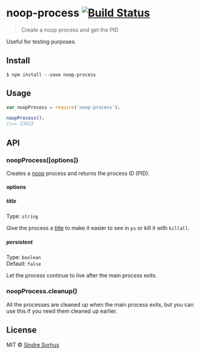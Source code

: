 # noop-process [![Build Status](https://travis-ci.org/sindresorhus/noop-process.svg?branch=master)](https://travis-ci.org/sindresorhus/noop-process)

> Create a noop process and get the PID

Useful for testing purposes.


## Install

```
$ npm install --save noop-process
```


## Usage

```js
var noopProcess = require('noop-process');

noopProcess();
//=> 23423
```


## API

### noopProcess([options])

Creates a [noop](https://en.wikipedia.org/wiki/NOP) process and returns the process ID (PID).

#### options

##### title

Type: `string`

Give the process a [title](https://nodejs.org/api/process.html#process_process_title) to make it easier to see in `ps` or kill it with `killall`.

##### persistent

Type: `boolean`  
Default: `false`

Let the process continue to live after the main process exits.

### noopProcess.cleanup()

All the processes are cleaned up when the main process exits, but you can use this if you need them cleaned up earlier.


## License

MIT © [Sindre Sorhus](http://sindresorhus.com)
